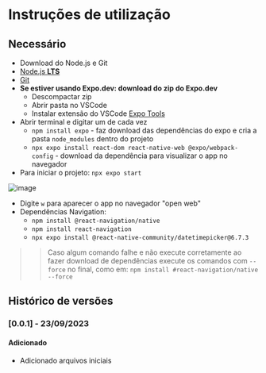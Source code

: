 # Instruções de utilização

## Necessário

<!--
## Instalação do App

```bash
git clone <url>

```
```bash
cd pmv-ads-2023-2-e3-proj-mov-t3-time2-app
```

```bash
cd src
```

```bash
npx expo install react-dom react-native-web @expo/webpack-config
```

```bash
npx expo start
```
-->
- Download do Node.js e Git
- [Node.js **LTS**](https://nodejs.org/)
- [Git](https://git-scm.com/)
- **Se estiver usando Expo.dev: download do zip do Expo.dev**
  - Descompactar zip
  - Abrir pasta no VSCode
  - Instalar extensão do VSCode [Expo Tools](https://marketplace.visualstudio.com/items?itemName=expo.vscode-expo-tools)
- Abrir terminal e digitar um de cada vez
  - `npm install expo` - faz download das dependências do expo e cria a pasta `node_modules` dentro do projeto
  - `npx expo install react-dom react-native-web @expo/webpack-config` - download da dependência para visualizar o app no navegador
- Para iniciar o projeto: `npx expo start`
  
![image](https://github.com/ICEI-PUC-Minas-PMV-ADS/pmv-ads-2023-2-e3-proj-mov-t3-time2-app/assets/70844369/d499c1a9-26bb-4683-9315-d202fcd3a335)

- Digite `w` para aparecer o app no navegador "open web"
- Dependências Navigation:
  - `npm install @react-navigation/native`
  - `npm install react-navigation`
  - `npx expo install @react-native-community/datetimepicker@6.7.3`
>>Caso algum comando falhe e não execute corretamente ao fazer download de dependências execute os comandos com `--force` no final, como em:
>>`npm install #react-navigation/native --force`

## Histórico de versões

### [0.0.1] - 23/09/2023
#### Adicionado
- Adicionado arquivos iniciais
